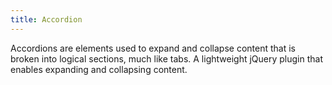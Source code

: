 ```yaml
---
title: Accordion
---
```


Accordions are elements used to expand and collapse content that is broken into logical sections, much like tabs. A lightweight jQuery plugin that enables expanding and collapsing content.
